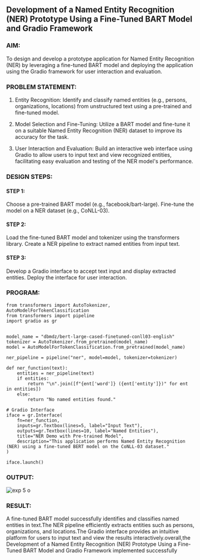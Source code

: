 ## Development of a Named Entity Recognition (NER) Prototype Using a Fine-Tuned BART Model and Gradio Framework

### AIM:
To design and develop a prototype application for Named Entity Recognition (NER) by leveraging a fine-tuned BART model and deploying the application using the Gradio framework for user interaction and evaluation.

### PROBLEM STATEMENT:
1. Entity Recognition: Identify and classify named entities (e.g., persons, organizations, locations) from unstructured text using a pre-trained and fine-tuned model.

2. Model Selection and Fine-Tuning: Utilize a BART model and fine-tune it on a suitable Named Entity Recognition (NER) dataset to improve its accuracy for the task.

3. User Interaction and Evaluation: Build an interactive web interface using Gradio to allow users to input text and view recognized entities, facilitating easy evaluation and testing of the NER model's performance.
### DESIGN STEPS:

#### STEP 1:
Choose a pre-trained BART model (e.g., facebook/bart-large). Fine-tune the model on a NER dataset (e.g., CoNLL-03).
#### STEP 2:
Load the fine-tuned BART model and tokenizer using the transformers library. Create a NER pipeline to extract named entities from input text.
#### STEP 3:
Develop a Gradio interface to accept text input and display extracted entities. Deploy the interface for user interaction.
### PROGRAM:
```
from transformers import AutoTokenizer, AutoModelForTokenClassification
from transformers import pipeline
import gradio as gr


model_name = "dbmdz/bert-large-cased-finetuned-conll03-english"
tokenizer = AutoTokenizer.from_pretrained(model_name)
model = AutoModelForTokenClassification.from_pretrained(model_name)

ner_pipeline = pipeline("ner", model=model, tokenizer=tokenizer)

def ner_function(text):
    entities = ner_pipeline(text)
    if entities:
        return "\n".join([f"{ent['word']} ({ent['entity']})" for ent in entities])
    else:
        return "No named entities found."

# Gradio Interface
iface = gr.Interface(
    fn=ner_function,
    inputs=gr.Textbox(lines=5, label="Input Text"),
    outputs=gr.Textbox(lines=10, label="Named Entities"),
    title="NER Demo with Pre-trained Model",
    description="This application performs Named Entity Recognition (NER) using a fine-tuned BERT model on the CoNLL-03 dataset."
)

iface.launch()
```

### OUTPUT:
![exp 5 o](https://github.com/user-attachments/assets/2fc5b489-8d4f-47c7-8b64-43fe001ebd41)

### RESULT:
A fine-tuned BART model successfully identifies and classifies named entities in text.The NER pipeline efficiently extracts entities such as persons, organizations, and locations.The Gradio interface provides an intuitive platform for users to input text and view the results interactively.overall,the Development of a Named Entity Recognition (NER) Prototype Using a Fine-Tuned BART Model and Gradio Framework implemented successfully
